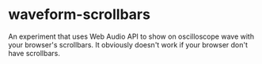 # waveform-scrollbars

An experiment that uses Web Audio API to show on oscilloscope wave with your browser's scrollbars.
It obviously doesn't work if your browser don't have scrollbars.